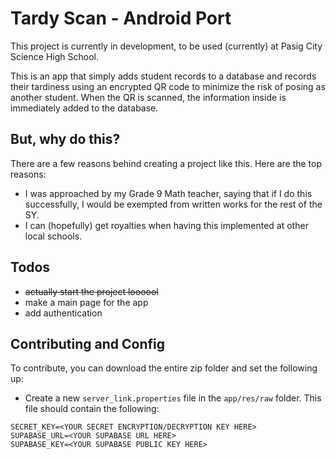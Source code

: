 # Tardy Scan - Android Port

This project is currently in development, to be used (currently) at Pasig City Science High School.

This is an app that simply adds student records to a database and records their tardiness using an encrypted QR code to minimize the risk of posing as another student. When the QR is scanned, the information inside is immediately added to the database.

## But, why do this?

There are a few reasons behind creating a project like this. Here are the top reasons:

* I was approached by my Grade 9 Math teacher, saying that if I do this successfully, I would be exempted from written works for the rest of the SY.
* I can (hopefully) get royalties when having this implemented at other local schools.

## Todos

* ~~actually start the project loooool~~
* make a main page for the app
* add authentication

## Contributing and Config

To contribute, you can download the entire zip folder and set the following up:
* Create a new `server_link.properties` file in the `app/res/raw` folder. This file should contain the following:
```properties
SECRET_KEY=<YOUR SECRET ENCRYPTION/DECRYPTION KEY HERE>
SUPABASE_URL=<YOUR SUPABASE URL HERE>
SUPABASE_KEY=<YOUR SUPABASE PUBLIC KEY HERE>
```
